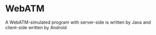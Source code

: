 # WebATM
A WebATM-simulated program with server-side is written by Java and client-side written by Android
